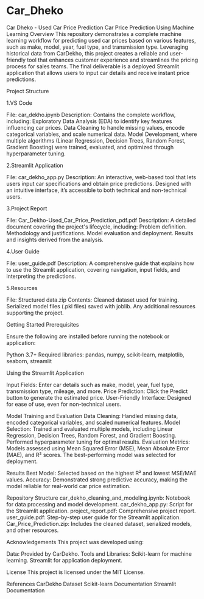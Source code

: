 # Car_Dheko
Car Dheko - Used Car Price Prediction
Car Price Prediction Using Machine Learning
Overview
This repository demonstrates a complete machine learning workflow for predicting used car prices based on various features, such as make, model, year, fuel type, and transmission type. Leveraging historical data from CarDekho, this project creates a reliable and user-friendly tool that enhances customer experience and streamlines the pricing process for sales teams. The final deliverable is a deployed Streamlit application that allows users to input car details and receive instant price predictions.

Project Structure

1.VS Code

File: car_dekho.ipynb
Description:
Contains the complete workflow, including:
Exploratory Data Analysis (EDA) to identify key features influencing car prices.
Data Cleaning to handle missing values, encode categorical variables, and scale numerical data.
Model Development, where multiple algorithms (Linear Regression, Decision Trees, Random Forest, Gradient Boosting) were trained, evaluated, and optimized through hyperparameter tuning.

2.Streamlit Application

File: car_dekho_app.py
Description:
An interactive, web-based tool that lets users input car specifications and obtain price predictions. Designed with an intuitive interface, it’s accessible to both technical and non-technical users.

3.Project Report

File: Car_Dekho-Used_Car_Price_Prediction_pdf.pdf
Description:
A detailed document covering the project's lifecycle, including:
Problem definition.
Methodology and justifications.
Model evaluation and deployment.
Results and insights derived from the analysis.

4.User Guide

File: user_guide.pdf
Description:
A comprehensive guide that explains how to use the Streamlit application, covering navigation, input fields, and interpreting the predictions.

5.Resources

File: Structured data.zip
Contents:
Cleaned dataset used for training.
Serialized model files (.pkl files) saved with joblib.
Any additional resources supporting the project.

Getting Started
Prerequisites

Ensure the following are installed before running the notebook or application:

Python 3.7+
Required libraries: pandas, numpy, scikit-learn, matplotlib, seaborn, streamlit

Using the Streamlit Application

Input Fields: Enter car details such as make, model, year, fuel type, transmission type, mileage, and more.
Price Prediction: Click the Predict button to generate the estimated price.
User-Friendly Interface: Designed for ease of use, even for non-technical users.

Model Training and Evaluation
Data Cleaning:
Handled missing data, encoded categorical variables, and scaled numerical features.
Model Selection:
Trained and evaluated multiple models, including Linear Regression, Decision Trees, Random Forest, and Gradient Boosting.
Performed hyperparameter tuning for optimal results.
Evaluation Metrics:
Models assessed using Mean Squared Error (MSE), Mean Absolute Error (MAE), and R² scores.
The best-performing model was selected for deployment.

Results
Best Model: Selected based on the highest R² and lowest MSE/MAE values.
Accuracy: Demonstrated strong predictive accuracy, making the model reliable for real-world car price estimation.

Repository Structure
car_dekho_cleaning_and_modeling.ipynb: Notebook for data processing and model development.
car_dekho_app.py: Script for the Streamlit application.
project_report.pdf: Comprehensive project report.
user_guide.pdf: Step-by-step user guide for the Streamlit application.
Car_Price_Prediction.zip: Includes the cleaned dataset, serialized models, and other resources.

Acknowledgements
This project was developed using:

Data: Provided by CarDekho.
Tools and Libraries:
Scikit-learn for machine learning.
Streamlit for application deployment.

License
This project is licensed under the MIT License.

References
CarDekho Dataset
Scikit-learn Documentation
Streamlit Documentation
